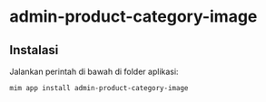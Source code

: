 # admin-product-category-image

## Instalasi

Jalankan perintah di bawah di folder aplikasi:

```
mim app install admin-product-category-image
```
